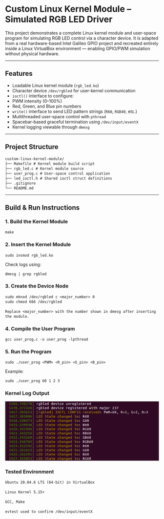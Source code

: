 # Custom Linux Kernel Module – Simulated RGB LED Driver

This project demonstrates a complete Linux kernel module and user-space program for simulating RGB LED control via a character device. It is adapted from a real hardware-based Intel Galileo GPIO project and recreated entirely inside a Linux VirtualBox environment — enabling GPIO/PWM simulation without physical hardware.

---

## Features

-  Loadable Linux kernel module (`rgb_led.ko`)
-  Character device `/dev/rgbled` for user-kernel communication
- `ioctl()` interface to configure:
-  PWM intensity (0–100%)
-  Red, Green, and Blue pin numbers
- `write()` interface to send LED pattern strings (`R60`, `RGB40`, etc.)
-  Multithreaded user-space control with `pthread`
-  Spacebar-based graceful termination using `/dev/input/eventX`
-  Kernel logging viewable through `dmesg`

---

## Project Structure
```
custom-linux-kernel-module/
├── Makefile # Kernel module build script
├── rgb_led.c # Kernel module source
├── user_prog.c # User-space control application
├── led_ioctl.h # Shared ioctl struct definitions
├── .gitignore
└── README.md 
```
---

## Build & Run Instructions

### 1. Build the Kernel Module

```
make
```

### 2. Insert the Kernel Module

```
sudo insmod rgb_led.ko
```

Check logs using:
```
dmesg | grep rgbled
```

### 3. Create the Device Node

```
sudo mknod /dev/rgbled c <major_number> 0
sudo chmod 666 /dev/rgbled

Replace <major_number> with the number shown in dmesg after inserting the module.
```
### 4. Compile the User Program
```
gcc user_prog.c -o user_prog -lpthread
```

### 5. Run the Program
```
sudo ./user_prog <PWM> <R_pin> <G_pin> <B_pin>
```
Example:
```
sudo ./user_prog 60 1 2 3
```

### Kernel Log Output

![alt text](image.png)

### Tested Environment
```
Ubuntu 20.04.6 LTS (64-bit) in VirtualBox

Linux Kernel 5.15+

GCC, Make

evtest used to confirm /dev/input/eventX
```